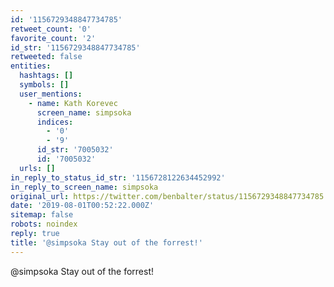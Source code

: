 ```yaml
---
id: '1156729348847734785'
retweet_count: '0'
favorite_count: '2'
id_str: '1156729348847734785'
retweeted: false
entities:
  hashtags: []
  symbols: []
  user_mentions:
    - name: Kath Korevec
      screen_name: simpsoka
      indices:
        - '0'
        - '9'
      id_str: '7005032'
      id: '7005032'
  urls: []
in_reply_to_status_id_str: '1156728122634452992'
in_reply_to_screen_name: simpsoka
original_url: https://twitter.com/benbalter/status/1156729348847734785
date: '2019-08-01T00:52:22.000Z'
sitemap: false
robots: noindex
reply: true
title: '@simpsoka Stay out of the forrest!'
---
```


@simpsoka Stay out of the forrest!